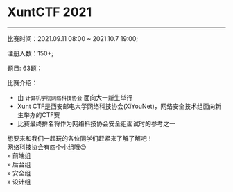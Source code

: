 # XuntCTF 2021

---

比赛时间：2021.09.11 08:00 ~ 2021.10.7 19:00;

注册人数：150+;

题目: 63题；

比赛介绍：

- 由 `计算机学院网络科技协会` 面向大一新生举行
- Xunt CTF是西安邮电大学网络科技协会(XiYouNet)，网络安全技术组面向新生举办的CTF赛
- 比赛最终排名将作为网络科技协会安全组面试时的参考之一

想要来和我们一起玩的各位同学们赶紧来了解了解吧！<br>
网络科技协会有四个小组哦😉<br>
» 前端组<br>
» 后台组<br>
» 安全组<br>
» 设计组

